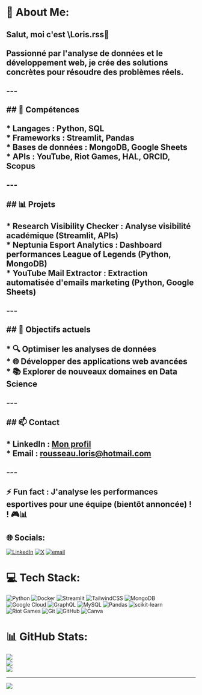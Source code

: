 # 💫 About Me:
## Salut, moi c'est \Loris.rss👋<br><br>Passionné par l'analyse de données et le développement web, je crée des solutions concrètes pour résoudre des problèmes réels.<br><br>---<br><br>## 🔧 Compétences<br><br>* **Langages :** Python, SQL<br>* **Frameworks :** Streamlit, Pandas<br>* **Bases de données :** MongoDB, Google Sheets<br>* **APIs :** YouTube, Riot Games, HAL, ORCID, Scopus<br><br>---<br><br>## 📊 Projets<br><br>* **Research Visibility Checker :** Analyse visibilité académique (Streamlit, APIs)<br>* **Neptunia Esport Analytics :** Dashboard performances League of Legends (Python, MongoDB)<br>* **YouTube Mail Extractor :** Extraction automatisée d'emails marketing (Python, Google Sheets)<br><br>---<br><br>## 🎯 Objectifs actuels<br><br>* 🔍 Optimiser les analyses de données<br>* 🌐 Développer des applications web avancées<br>* 📚 Explorer de nouveaux domaines en Data Science<br><br>---<br><br>## 📫 Contact<br><br>* **LinkedIn :** [Mon profil](https://linkedin.com/in/loris-rousseau)<br>* **Email :** [rousseau.loris@hotmail.com](mailto:rousseau.loris@hotmail.com)<br><br>---<br><br>⚡ Fun fact : J'analyse les performances esportives pour une équipe (bientôt annoncée) ! ! 🎮📊


## 🌐 Socials:
[![LinkedIn](https://img.shields.io/badge/LinkedIn-%230077B5.svg?logo=linkedin&logoColor=white)](https://linkedin.com/in/https://www.linkedin.com/in/loris-r-36bb25297/) [![X](https://img.shields.io/badge/X-black.svg?logo=X&logoColor=white)](https://x.com/https://x.com/LxSheep_) [![email](https://img.shields.io/badge/Email-D14836?logo=gmail&logoColor=white)](mailto:rousseau.loris@hotmail.com) 

# 💻 Tech Stack:
![Python](https://img.shields.io/badge/python-3670A0?style=for-the-badge&logo=python&logoColor=ffdd54) ![Docker](https://img.shields.io/badge/docker-%230db7ed.svg?style=for-the-badge&logo=docker&logoColor=white) ![Streamlit](https://img.shields.io/badge/Streamlit-%23FE4B4B.svg?style=for-the-badge&logo=streamlit&logoColor=white) ![TailwindCSS](https://img.shields.io/badge/tailwindcss-%2338B2AC.svg?style=for-the-badge&logo=tailwind-css&logoColor=white) ![MongoDB](https://img.shields.io/badge/MongoDB-%234ea94b.svg?style=for-the-badge&logo=mongodb&logoColor=white) ![Google Cloud](https://img.shields.io/badge/GoogleCloud-%234285F4.svg?style=for-the-badge&logo=google-cloud&logoColor=white) ![GraphQL](https://img.shields.io/badge/-GraphQL-E10098?style=for-the-badge&logo=graphql&logoColor=white) ![MySQL](https://img.shields.io/badge/mysql-4479A1.svg?style=for-the-badge&logo=mysql&logoColor=white) ![Pandas](https://img.shields.io/badge/pandas-%23150458.svg?style=for-the-badge&logo=pandas&logoColor=white) ![scikit-learn](https://img.shields.io/badge/scikit--learn-%23F7931E.svg?style=for-the-badge&logo=scikit-learn&logoColor=white) ![Riot Games](https://img.shields.io/badge/riotgames-D32936.svg?style=for-the-badge&logo=riotgames&logoColor=white) ![Git](https://img.shields.io/badge/git-%23F05033.svg?style=for-the-badge&logo=git&logoColor=white) ![GitHub](https://img.shields.io/badge/github-%23121011.svg?style=for-the-badge&logo=github&logoColor=white) ![Canva](https://img.shields.io/badge/Canva-%2300C4CC.svg?style=for-the-badge&logo=Canva&logoColor=white)
# 📊 GitHub Stats:
![](https://github-readme-stats.vercel.app/api?username=Loris-rss&theme=radical&hide_border=false&include_all_commits=false&count_private=false)<br/>
![](https://nirzak-streak-stats.vercel.app/?user=Loris-rss&theme=radical&hide_border=false)<br/>
![](https://github-readme-stats.vercel.app/api/top-langs/?username=Loris-rss&theme=radical&hide_border=false&include_all_commits=false&count_private=false&layout=compact)

---
[![](https://visitcount.itsvg.in/api?id=Loris-rss&icon=0&color=0)](https://visitcount.itsvg.in)

<!-- Proudly created with GPRM ( https://gprm.itsvg.in ) -->
